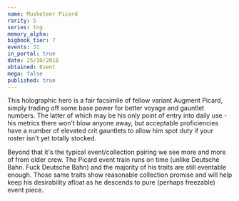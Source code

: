 ```yaml
---
name: Musketeer Picard
rarity: 5
series: tng
memory_alpha:
bigbook_tier: 7
events: 31
in_portal: true
date: 25/10/2018
obtained: Event
mega: false
published: true
---
```


This holographic hero is a fair facsimile of fellow variant Augment Picard, simply trading off some base power for better voyage and gauntlet numbers. The latter of which may be his only point of entry into daily use - his metrics there won't blow anyone away, but acceptable proficiencies have a number of elevated crit gauntlets to allow him spot duty if your roster isn't yet totally stocked.

Beyond that it's the typical event/collection pairing we see more and more of from older crew. The Picard event train runs on time (unlike Deutsche Bahn. Fuck Deutsche Bahn) and the majority of his traits are still eventable enough. Those same traits show reasonable collection promise and will help keep his desirability afloat as he descends to pure (perhaps freezable) event piece.
